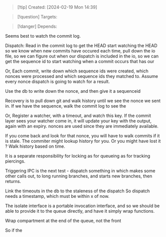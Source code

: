 
>[!tip] Created: [2024-02-19 Mon 14:39]

>[!question] Targets: 

>[!danger] Depends: 

Seems best to watch the commit log.

Dispatch:
Read in the commit log to get the HEAD
start watching the HEAD so we know when new commits have occured
each time, pull down the io file, so we can figure out when our dispatch is included in the io, so we can get the sequence id to start watching
when a commit occurs that has our

Or,
Each commit, write down which sequence ids were created, which nonces were processed and which sequence ids they matched to.
Assume every nonce dispatch is going to watch for a result.

Use the db to write down the nonce, and then give it a sequenceid


Recovery is to pull down git and walk history until we see the nonce we sent in.
If we have the sequence, walk the commit log to see the

Or,
Register a watcher, with a timeout, and watch this key.
If the commit layer sees your watcher come in, it will update your key with the output, again with an expiry.
nonces are used since they are immediately available.

If you come back and look for that nonce, you will have to walk commits if it is stale.
The commiter might lookup history for you.
Or you might have lost it ?
Walk history based on time.

It is a separate responsibility for locking as for queueing as for tracking piercings.

Triggering IPC is the next test - dispatch something in which makes some other calls out, to long running branches, and starts new branches, then returns.

Link the timeouts in the db to the staleness of the dispatch
So dispatch needs a timestamp, which must be within x of now.

The isolate interface is a portable invocation interface, and so we should be able to provide it to the queue directly, and have it simply wrap functions.

Wrap compartment at the end of the queue, not the front

So if the 